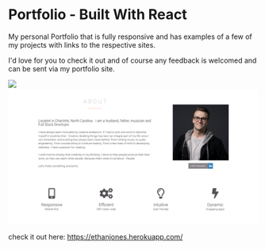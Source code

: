 # Portfolio - Built With React

My personal Portfolio that is fully responsive and has examples of a few of my projects with links to the respective sites. 

I'd love for you to check it out and of course any feedback is welcomed and can be sent via my portfolio site. 

![](public/Portfolio-Hero.png)
![](public/Portfolio-Bio.png)

check it out here: https://ethanjones.herokuapp.com/
